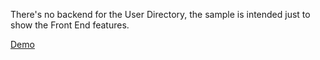 
There's no backend for the User Directory, the sample is intended just to show the Front End features.


[Demo](http://javascript.cdurbin.com/user-directory)
